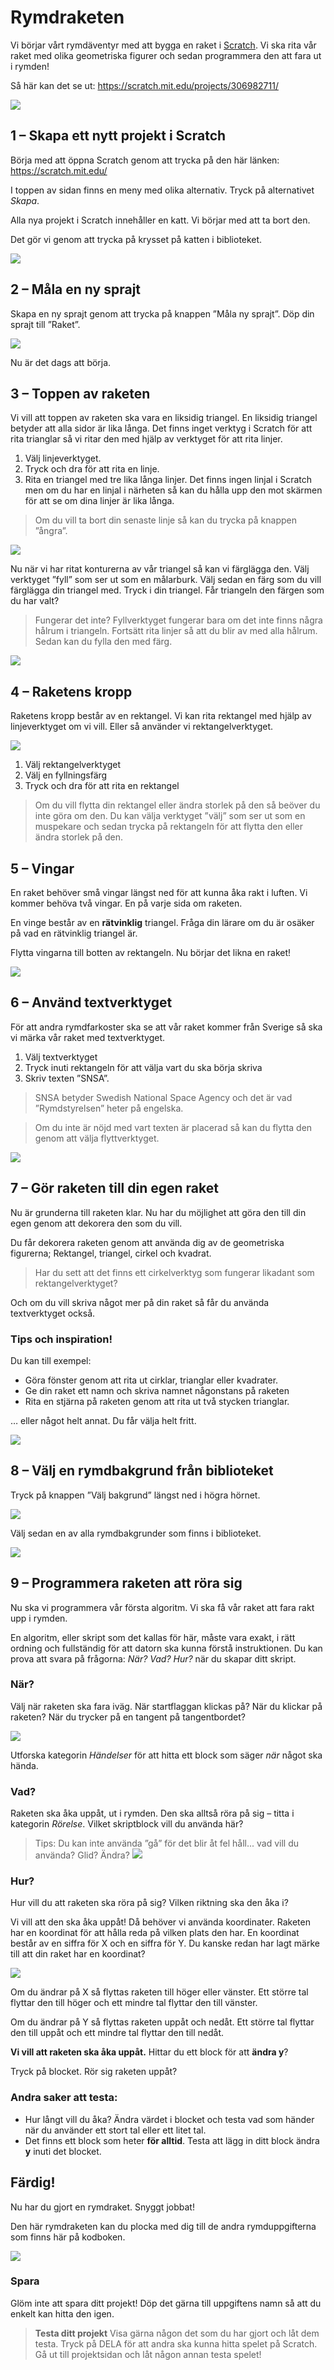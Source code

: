 # Rymdraketen

Vi börjar vårt rymdäventyr med att bygga en raket i [Scratch](http://scratch.mit.edu). Vi ska rita vår raket med olika geometriska figurer och sedan programmera den att fara ut i rymden!

Så här kan det se ut: https://scratch.mit.edu/projects/306982711/

![](./0_0.png)

## 1 – Skapa ett nytt projekt i Scratch

Börja med att öppna Scratch genom att trycka på den här länken: https://scratch.mit.edu/

I toppen av sidan finns en meny med olika alternativ. Tryck på alternativet *Skapa*.

Alla nya projekt i Scratch innehåller en katt. Vi börjar med att ta bort den. 

Det gör vi genom att trycka på krysset på katten i biblioteket.

![](./1_0.png)

## 2 – Måla en ny sprajt

Skapa en ny sprajt genom att trycka på knappen ”Måla ny sprajt”. Döp din sprajt till ”Raket”.

![](./2_0.png)

Nu är det dags att börja. 

## 3 – Toppen av raketen

Vi vill att toppen av raketen ska vara en liksidig triangel. En liksidig triangel betyder att alla sidor är lika långa. Det finns inget verktyg i Scratch för att rita trianglar så vi ritar den med hjälp av verktyget för att rita linjer.

1. Välj linjeverktyget.
2. Tryck och dra för att rita en linje.
3. Rita en triangel med tre lika långa linjer. Det finns ingen linjal i Scratch men om du har en linjal i närheten så kan du hålla upp den mot skärmen för att se om dina linjer är lika långa.

> Om du vill ta bort din senaste linje så kan du trycka på knappen ”ångra”.

![](./3_0.jpeg)

Nu när vi har ritat konturerna av vår triangel så kan vi färglägga den. Välj verktyget ”fyll” som ser ut som en målarburk. Välj sedan en färg som du vill färglägga din triangel med. Tryck i din triangel. Får triangeln den färgen som du har valt?

> Fungerar det inte? Fyllverktyget fungerar bara om det inte finns några hålrum i triangeln. Fortsätt rita linjer så att du blir av med alla hålrum. Sedan kan du fylla den med färg.

![](./3_1.png)

## 4 – Raketens kropp

Raketens kropp består av en rektangel. Vi kan rita rektangel med hjälp av linjeverktyget om vi vill. Eller så använder vi rektangelverktyget.

![](./4_0.png)

1. Välj rektangelverktyget
2. Välj en fyllningsfärg
3. Tryck och dra för att rita en rektangel

> Om du vill flytta din rektangel eller ändra storlek på den så beöver du inte göra om den. Du kan välja verktyget ”välj” som ser ut som en muspekare och sedan trycka på rektangeln för att flytta den eller ändra storlek på den.

## 5 – Vingar

En raket behöver små vingar längst ned för att kunna åka rakt i luften. Vi kommer behöva två vingar. En på varje sida om raketen. 

En vinge består av en **rätvinklig** triangel. Fråga din lärare om du är osäker på vad en rätvinklig triangel är.

Flytta vingarna till botten av rektangeln. Nu börjar det likna en raket!

![](./5_1.png)

## 6 – Använd textverktyget

För att andra rymdfarkoster ska se att vår raket kommer från Sverige så ska vi märka vår raket med textverktyget. 

1. Välj textverktyget
2. Tryck inuti rektangeln för att välja vart du ska börja skriva
3. Skriv texten ”SNSA”.

> SNSA betyder Swedish National Space Agency och det är vad ”Rymdstyrelsen” heter på engelska. 

> Om du inte är nöjd med vart texten är placerad så kan du flytta den genom att välja flyttverktyget.

![](./6_0.png)

## 7 – Gör raketen till din egen raket

Nu är grunderna till raketen klar. Nu har du möjlighet att göra den till din egen genom att dekorera den som du vill. 

Du får dekorera raketen genom att använda dig av de geometriska figurerna; Rektangel, triangel, cirkel och kvadrat. 

> Har du sett att det finns ett cirkelverktyg som fungerar likadant som rektangelverktyget?

Och om du vill skriva något mer på din raket så får du använda textverktyget också.

### Tips och inspiration!

Du kan till exempel:

- Göra fönster genom att rita ut cirklar, trianglar eller kvadrater.
- Ge din raket ett namn och skriva namnet någonstans på raketen
- Rita en stjärna på raketen genom att rita ut två stycken trianglar.

… eller något helt annat. Du får välja helt fritt.

![](./7_0.png)

## 8 – Välj en rymdbakgrund från biblioteket

Tryck på knappen ”Välj bakgrund” längst ned i högra hörnet.

![](./8_0.png)

Välj sedan en av alla rymdbakgrunder som finns i biblioteket.

![](./8_1.png)

## 9 – Programmera raketen att röra sig

Nu ska vi programmera vår första algoritm. Vi ska få vår raket att fara rakt upp i rymden.

En algoritm, eller skript som det kallas för här, måste vara exakt, i rätt ordning och fullständig för att datorn ska kunna förstå instruktionen. Du kan prova att svara på frågorna: *När?* *Vad?* *Hur?* när du skapar ditt skript.

### När?

Välj när raketen ska fara iväg. När startflaggan klickas på? När du klickar på raketen? När du trycker på en tangent på tangentbordet?

![](./9_0.png)

Utforska kategorin *Händelser* för att hitta ett block som säger *när* något ska hända.

### Vad?

Raketen ska åka uppåt, ut i rymden. Den ska alltså röra på sig – titta i kategorin *Rörelse*. Vilket skriptblock vill du använda här?

> Tips: Du kan inte använda ”gå” för det blir åt fel håll... vad vill du använda? Glid? Ändra?
> ![](./9_1.png)

### Hur?

Hur vill du att raketen ska röra på sig? Vilken riktning ska den åka i? 

Vi vill att den ska åka uppåt! Då behöver vi använda koordinater. Raketen har en koordinat för att hålla reda på vilken plats den har. En koordinat består av en siffra för X och en siffra för Y. Du kanske redan har lagt märke till att din raket har en koordinat?

![](./9_2.png)

Om du ändrar på X så flyttas raketen till höger eller vänster. Ett större tal flyttar den till höger och ett mindre tal flyttar den till vänster.

Om du ändrar på Y så flyttas raketen uppåt och nedåt. Ett större tal flyttar den till uppåt och ett mindre tal flyttar den till nedåt.

**Vi vill att raketen ska åka uppåt.** Hittar du ett block för att **ändra y**?

Tryck på blocket. Rör sig raketen uppåt?

### Andra saker att testa:

- Hur långt vill du åka? Ändra värdet i blocket och testa vad som händer när du använder ett stort tal eller ett litet tal.
- Det finns ett block som heter **för alltid**. Testa att lägg in ditt block ändra **y** inuti det blocket.

## Färdig!

Nu har du gjort en rymdraket. Snyggt jobbat!

Den här rymdraketen kan du plocka med dig till de andra rymduppgifterna som finns här på kodboken.

![](./10_0.png)

### Spara

Glöm inte att spara ditt projekt! Döp det gärna till uppgiftens namn så att du enkelt kan hitta den igen.

> **Testa ditt projekt**
> Visa gärna någon det som du har gjort och låt dem testa. Tryck på DELA för att andra ska kunna hitta spelet på Scratch. Gå ut till projektsidan och låt någon annan testa spelet!
